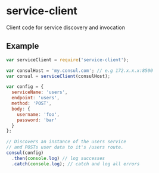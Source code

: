 # service-client
Client code for service discovery and invocation

## Example

```javascript
var serviceClient = require('service-client');

var consulHost = 'my.consul.com'; // e.g 172.x.x.x:8500
var consul = serviceClient(consulHost);

var config = {
  serviceName: 'users',
  endpoint: 'users',
  method: 'POST',
  body: {
    username: 'foo',
    password: 'bar'
  }
};

// Discovers an instance of the users service
// and POSTs user data to it's /users route.
consul(config)
  .then(console.log) // log successes
  .catch(console.log); // catch and log all errors
```
